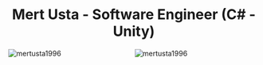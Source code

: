 <div align="center">
<h1>Mert Usta - Software Engineer (C# - Unity)</h1>

<p><img align="left" src="https://github-readme-stats.vercel.app/api?username=mertusta1996&show_icons=true&theme=shadow_green&locale=en" alt="mertusta1996" /></p>

<p><img align="center" src="https://github-readme-stats.vercel.app/api/top-langs?username=mertusta1996&show_icons=true&locale=en&theme=shadow_green&layout=compact" alt="mertusta1996" /></p>

